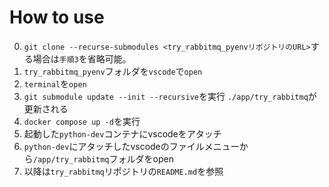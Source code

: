 # How to use

0. `git clone --recurse-submodules <try_rabbitmq_pyenvリポジトリのURL>`する場合は`手順3`を省略可能。
1. `try_rabbitmq_pyenv`フォルダを`vscode`で`open`
2. `terminal`を`open`
3. `git submodule update --init --recursive`を実行
    `./app/try_rabbitmq`が更新される
4. `docker compose up -d`を実行
5. 起動した`python-dev`コンテナにvscodeをアタッチ
6. `python-dev`にアタッチしたvscodeのファイルメニューから`/app/try_rabbitmq`フォルダをopen
7. 以降は`try_rabbitmq`リポジトリの`README.md`を参照
